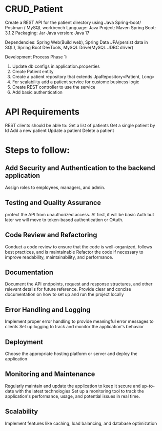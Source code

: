 # CRUD_Patient 
Create a REST API for the patient directory using Java Spring-boot/ Postman / MySQL workbench
Language: Java
Project: Maven
Spring Boot: 3.1.2
Packaging: Jar
Java version: Java 17

Dependencies: Spring Web(Build web), Spring Data JPA(persist data in SQL), Spring Boot DevTools, MySQL Drive(MySQL JDBC driver)

Development Process Phase 1: 
  1. Update db configs in application.properties
  2. Create Patient entity
  3. Create a patient repository that extends JpaRepository<Patient, Long>
  4. For scalability add a patient service for custome business logic
  5. Create REST controller to use the service
  6. Add basic authentication

# API Requirements
REST clients should be able to:
Get a list of patients
Get a single patient by Id
Add a new patient
Update a patient
Delete a patient


# Steps to follow:
## Add Security and Authentication to the backend application
Assign roles to employees, managers, and admin.

## Testing and Quality Assurance
protect the API from unauthorized access.
At first, it will be basic Auth but later we will move to token-based authentication or OAuth.

## Code Review and Refactoring
Conduct a code review to ensure that the code is well-organized, follows best practices, and is maintainable
Refactor the code if necessary to improve readability, maintainability, and performance.

## Documentation
Document the API endpoints, request and response structures, and other relevant details for future reference.
Provide clear and concise documentation on how to set up and run the project locally

## Error Handling and Logging
Implement proper error handling to provide meaningful error messages to clients
Set up logging to track and monitor the application's behavior

## Deployment
Choose the appropriate hosting platform or server and deploy the application

## Monitoring and Maintenance
Regularly maintain and update the application to keep it secure and up-to-date with the latest technologies
Set up a monitoring tool to track the application's performance, usage, and potential issues in real time.

## Scalability
Implement features like caching, load balancing, and database optimization



